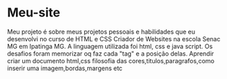 # Meu-site
Meu projeto é sobre meus projetos pessoais e habilidades
que eu desenvolvi no curso de HTML e CSS Criador de Websites na escola Senac MG em Ipatinga MG.
A linguagem utilizada foi html, css e java script.
Os desafios foram memorizar oq faz cada "tag" e a posição delas.
Aprendir  criar um documento html,css filosofia das cores,titulos,paragrafos,como inserir uma imagem,bordas,margens etc
